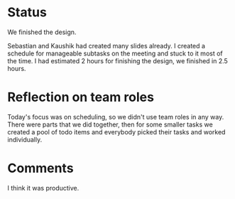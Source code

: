 # Status
We finished the design.

Sebastian and Kaushik had created many slides already.
I created a schedule for manageable subtasks on the meeting and stuck to it most of the time.
I had estimated 2 hours for finishing the design, we finished in 2.5 hours.

# Reflection on team roles
Today's focus was on scheduling, so we didn't use team roles in any way. There were parts that we did together, then for some smaller tasks we created a pool of todo items and everybody picked their tasks and worked individually.

# Comments
I think it was productive.